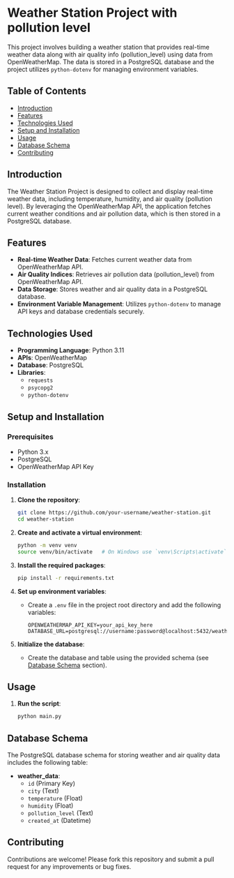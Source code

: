 # Weather Station Project with pollution level

This project involves building a weather station that provides real-time weather data along with air quality info (pollution_level) using data from OpenWeatherMap. The data is stored in a PostgreSQL database and the project utilizes `python-dotenv` for managing environment variables.

## Table of Contents

- [Introduction](#introduction)
- [Features](#features)
- [Technologies Used](#technologies-used)
- [Setup and Installation](#setup-and-installation)
- [Usage](#usage)
- [Database Schema](#database-schema)
- [Contributing](#contributing)

## Introduction

The Weather Station Project is designed to collect and display real-time weather data, including temperature, humidity, and air quality (pollution level). By leveraging the OpenWeatherMap API, the application fetches current weather conditions and air pollution data, which is then stored in a PostgreSQL database. 

## Features

- **Real-time Weather Data**: Fetches current weather data from OpenWeatherMap API.
- **Air Quality Indices**: Retrieves air pollution data (pollution_level) from OpenWeatherMap API.
- **Data Storage**: Stores weather and air quality data in a PostgreSQL database.
- **Environment Variable Management**: Utilizes `python-dotenv` to manage API keys and database credentials securely.

## Technologies Used

- **Programming Language**: Python 3.11
- **APIs**: OpenWeatherMap
- **Database**: PostgreSQL
- **Libraries**:
  - `requests`
  - `psycopg2`
  - `python-dotenv`

## Setup and Installation

### Prerequisites

- Python 3.x
- PostgreSQL
- OpenWeatherMap API Key

### Installation

1. **Clone the repository**:
    ```bash
    git clone https://github.com/your-username/weather-station.git
    cd weather-station
    ```

2. **Create and activate a virtual environment**:
    ```bash
    python -m venv venv
    source venv/bin/activate   # On Windows use `venv\Scripts\activate`
    ```

3. **Install the required packages**:
    ```bash
    pip install -r requirements.txt
    ```

4. **Set up environment variables**:
    - Create a `.env` file in the project root directory and add the following variables:
      ```env
      OPENWEATHERMAP_API_KEY=your_api_key_here
      DATABASE_URL=postgresql://username:password@localhost:5432/weather_db
      ```

5. **Initialize the database**:
    - Create the database and table using the provided schema (see [Database Schema](#database-schema) section).

## Usage

1. **Run the script**:
    ```bash
    python main.py
    ```

## Database Schema

The PostgreSQL database schema for storing weather and air quality data includes the following table:

- **weather_data**:
  - `id` (Primary Key)
  - `city` (Text)
  - `temperature` (Float)
  - `humidity` (Float)
  - `pollution_level` (Text)
  - `created_at` (Datetime)

## Contributing

Contributions are welcome! Please fork this repository and submit a pull request for any improvements or bug fixes.
